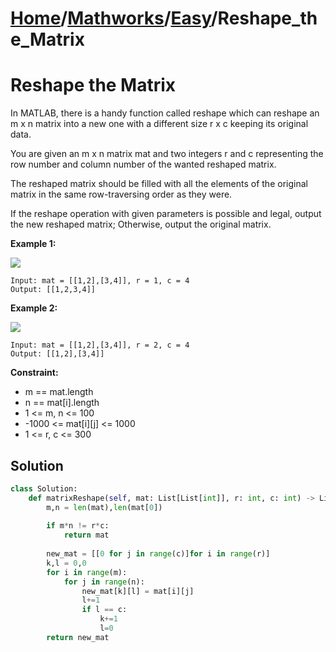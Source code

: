 # [Home](./../..)/[Mathworks](./..)/[Easy](./)/Reshape_the_Matrix
<h1>Reshape the Matrix</h1>

<p>
In MATLAB, there is a handy function called reshape which can reshape an m x n matrix into a new one with a different size r x c keeping its original data.
</p>
<p>
You are given an m x n matrix mat and two integers r and c representing the row number and column number of the wanted reshaped matrix.
</p>
<p>
The reshaped matrix should be filled with all the elements of the original matrix in the same row-traversing order as they were.
</p>
<p>
If the reshape operation with given parameters is possible and legal, output the new reshaped matrix; Otherwise, output the original matrix.
</p>

<b>Example 1:</b>

<img src="https://assets.leetcode.com/uploads/2021/04/24/reshape1-grid.jpg">

    Input: mat = [[1,2],[3,4]], r = 1, c = 4
    Output: [[1,2,3,4]]
    
<b>Example 2:</b>

<img src="https://assets.leetcode.com/uploads/2021/04/24/reshape2-grid.jpg">

    Input: mat = [[1,2],[3,4]], r = 2, c = 4
    Output: [[1,2],[3,4]]

<b>Constraint:</b>
- m == mat.length
- n == mat[i].length
- 1 <= m, n <= 100
- -1000 <= mat[i][j] <= 1000
- 1 <= r, c <= 300

<h2>Solution</h2>

```python
class Solution:
    def matrixReshape(self, mat: List[List[int]], r: int, c: int) -> List[List[int]]:
        m,n = len(mat),len(mat[0])
        
        if m*n != r*c:
            return mat
        
        new_mat = [[0 for j in range(c)]for i in range(r)]
        k,l = 0,0
        for i in range(m):
            for j in range(n):
                new_mat[k][l] = mat[i][j]
                l+=1
                if l == c:
                    k+=1
                    l=0
        return new_mat
```
